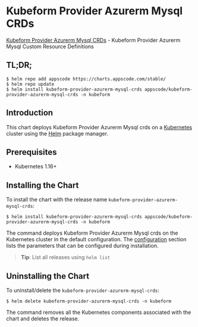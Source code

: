 # Kubeform Provider Azurerm Mysql CRDs

[Kubeform Provider Azurerm Mysql CRDs](https://github.com/kubeform) - Kubeform Provider Azurerm Mysql Custom Resource Definitions

## TL;DR;

```console
$ helm repo add appscode https://charts.appscode.com/stable/
$ helm repo update
$ helm install kubeform-provider-azurerm-mysql-crds appscode/kubeform-provider-azurerm-mysql-crds -n kubeform
```

## Introduction

This chart deploys Kubeform Provider Azurerm Mysql crds on a [Kubernetes](http://kubernetes.io) cluster using the [Helm](https://helm.sh) package manager.

## Prerequisites

- Kubernetes 1.16+

## Installing the Chart

To install the chart with the release name `kubeform-provider-azurerm-mysql-crds`:

```console
$ helm install kubeform-provider-azurerm-mysql-crds appscode/kubeform-provider-azurerm-mysql-crds -n kubeform
```

The command deploys Kubeform Provider Azurerm Mysql crds on the Kubernetes cluster in the default configuration. The [configuration](#configuration) section lists the parameters that can be configured during installation.

> **Tip**: List all releases using `helm list`

## Uninstalling the Chart

To uninstall/delete the `kubeform-provider-azurerm-mysql-crds`:

```console
$ helm delete kubeform-provider-azurerm-mysql-crds -n kubeform
```

The command removes all the Kubernetes components associated with the chart and deletes the release.


